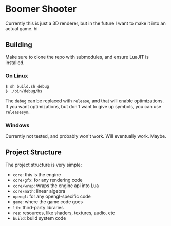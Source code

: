 # Boomer Shooter
Currently this is just a 3D renderer, but in the future I want to make it into an actual game.
hi

## Building
Make sure to clone the repo with submodules, and ensure LuaJIT is installed.
### On Linux
```bash
$ sh build.sh debug
$ ./bin/debug/bs
```
The `debug` can be replaced with `release`, and that will enable optimizations.
If you want optimizations, but don't want to give up symbols, you can use `releasesym`.
### Windows
Currently not tested, and probably won't work. Will eventually work. Maybe.

## Project Structure
The project structure is very simple:
- `core`: this is the engine
- `core/gfx`: for any rendering code
- `core/wrap`: wraps the engine api into Lua
- `core/math`: linear algebra
- `opengl`: for any opengl-specific code
- `game`: where the game code goes
- `lib`: third-party libraries
- `res`: resources, like shaders, textures, audio, etc
- `build`: build system code
